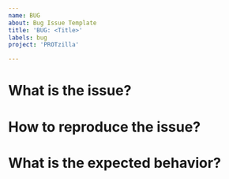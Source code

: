 ```yaml
---
name: BUG
about: Bug Issue Template
title: 'BUG: <Title>'
labels: bug 
project: 'PROTzilla'

---
```


# What is the issue?
<!-- A clear and concise description of what the bug is. Stack-trace goes here.-->

# How to reproduce the issue?
<!-- Steps to reproduce the behavior: -->

# What is the expected behavior?
<!-- A clear and concise description of what you expected to happen. -->
